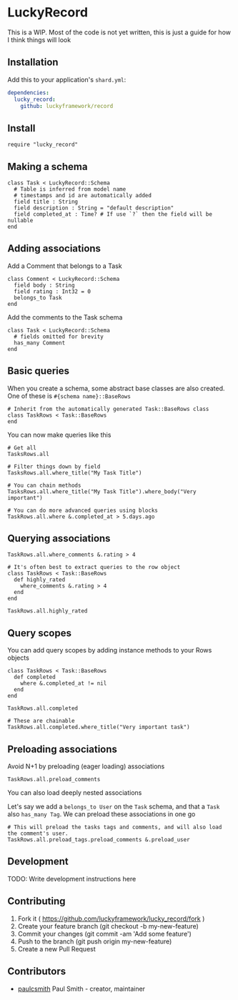 # LuckyRecord

This is a WIP. Most of the code is not yet written, this is just a guide for how
I think things will look

## Installation

Add this to your application's `shard.yml`:

```yaml
dependencies:
  lucky_record:
    github: luckyframework/record
```

## Install

```crystal
require "lucky_record"
```

## Making a schema

```crystal
class Task < LuckyRecord::Schema
  # Table is inferred from model name
  # timestamps and id are automatically added
  field title : String
  field description : String = "default description"
  field completed_at : Time? # If use `?` then the field will be nullable
end
```

## Adding associations

Add a Comment that belongs to a Task

```crystal
class Comment < LuckyRecord::Schema
  field body : String
  field rating : Int32 = 0
  belongs_to Task
end
```

Add the comments to the Task schema

```crystal
class Task < LuckyRecord::Schema
  # fields omitted for brevity
  has_many Comment
end
```

## Basic queries

When you create a schema, some abstract base classes are also created. One of
these is `#{schema name}::BaseRows`

```crystal
# Inherit from the automatically generated Task::BaseRows class
class TaskRows < Task::BaseRows
end
```

You can now make queries like this

```crystal
# Get all
TasksRows.all

# Filter things down by field
TasksRows.all.where_title("My Task Title")

# You can chain methods
TasksRows.all.where_title("My Task Title").where_body("Very important")

# You can do more advanced queries using blocks
TaskRows.all.where &.completed_at > 5.days.ago
```

## Querying associations

```crystal
TaskRows.all.where_comments &.rating > 4

# It's often best to extract queries to the row object
class TaskRows < Task::BaseRows
  def highly_rated
    where_comments &.rating > 4
  end
end

TaskRows.all.highly_rated
```

## Query scopes

You can add query scopes by adding instance methods to your Rows objects

```crystal
class TaskRows < Task::BaseRows
  def completed
    where &.completed_at != nil
  end
end

TaskRows.all.completed

# These are chainable
TaskRows.all.completed.where_title("Very important task")
```

## Preloading associations

Avoid N+1 by preloading (eager loading) associations

```crystal
TaskRows.all.preload_comments
```

You can also load deeply nested associations

Let's say we add a `belongs_to User` on the `Task` schema, and that a `Task`
also `has_many Tag`. We can preload these associations in one go

```crystal
# This will preload the tasks tags and comments, and will also load the comment's user.
TaskRows.all.preload_tags.preload_comments &.preload_user
```

## Development

TODO: Write development instructions here

## Contributing

1. Fork it ( https://github.com/luckyframework/lucky_record/fork )
2. Create your feature branch (git checkout -b my-new-feature)
3. Commit your changes (git commit -am 'Add some feature')
4. Push to the branch (git push origin my-new-feature)
5. Create a new Pull Request

## Contributors

- [paulcsmith](https://github.com/paulcsmith) Paul Smith - creator, maintainer
